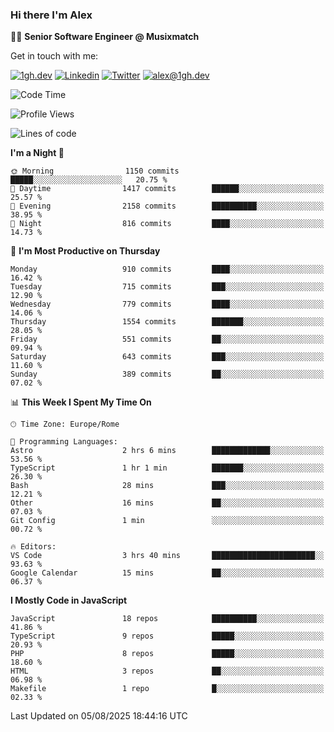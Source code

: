 ### Hi there I'm Alex

👨‍💻 __Senior Software Engineer @ Musixmatch__

Get in touch with me:

[![1gh.dev](https://img.shields.io/static/v1?label=1gh.dev&message=%20&color=red&logo=&style=flat-square&logoColor=white)](https://www.1gh.dev/)
[![Linkedin](https://img.shields.io/static/v1?label=Linkedin&message=%20&color=blue&logo=Linkedin&style=flat-square&logoColor=white)](https://linkedin.com/in/alexghirelli)
[![Twitter](https://img.shields.io/static/v1?label=Twitter&message=%20&color=blue&logo=Twitter&style=flat-square&logoColor=white)](https://twitter.com/alexGhirelli)
[![alex@1gh.dev](https://img.shields.io/static/v1?label=alex@1gh.dev&message=%20&color=red&logo=gmail&style=flat-square&logoColor=white)](mailto:alex@1gh.dev)

<!--START_SECTION:waka-->
![Code Time](http://img.shields.io/badge/Code%20Time-8%2C514%20hrs%2038%20mins-blue)

![Profile Views](http://img.shields.io/badge/Profile%20Views-0-blue)

![Lines of code](https://img.shields.io/badge/From%20Hello%20World%20I%27ve%20Written-19.7%20million%20lines%20of%20code-blue)

**I'm a Night 🦉** 

```text
🌞 Morning                1150 commits        █████░░░░░░░░░░░░░░░░░░░░   20.75 % 
🌆 Daytime                1417 commits        ██████░░░░░░░░░░░░░░░░░░░   25.57 % 
🌃 Evening                2158 commits        ██████████░░░░░░░░░░░░░░░   38.95 % 
🌙 Night                  816 commits         ████░░░░░░░░░░░░░░░░░░░░░   14.73 % 
```
📅 **I'm Most Productive on Thursday** 

```text
Monday                   910 commits         ████░░░░░░░░░░░░░░░░░░░░░   16.42 % 
Tuesday                  715 commits         ███░░░░░░░░░░░░░░░░░░░░░░   12.90 % 
Wednesday                779 commits         ████░░░░░░░░░░░░░░░░░░░░░   14.06 % 
Thursday                 1554 commits        ███████░░░░░░░░░░░░░░░░░░   28.05 % 
Friday                   551 commits         ██░░░░░░░░░░░░░░░░░░░░░░░   09.94 % 
Saturday                 643 commits         ███░░░░░░░░░░░░░░░░░░░░░░   11.60 % 
Sunday                   389 commits         ██░░░░░░░░░░░░░░░░░░░░░░░   07.02 % 
```


📊 **This Week I Spent My Time On** 

```text
🕑︎ Time Zone: Europe/Rome

💬 Programming Languages: 
Astro                    2 hrs 6 mins        █████████████░░░░░░░░░░░░   53.56 % 
TypeScript               1 hr 1 min          ███████░░░░░░░░░░░░░░░░░░   26.30 % 
Bash                     28 mins             ███░░░░░░░░░░░░░░░░░░░░░░   12.21 % 
Other                    16 mins             ██░░░░░░░░░░░░░░░░░░░░░░░   07.03 % 
Git Config               1 min               ░░░░░░░░░░░░░░░░░░░░░░░░░   00.72 % 

🔥 Editors: 
VS Code                  3 hrs 40 mins       ███████████████████████░░   93.63 % 
Google Calendar          15 mins             ██░░░░░░░░░░░░░░░░░░░░░░░   06.37 % 
```

**I Mostly Code in JavaScript** 

```text
JavaScript               18 repos            ██████████░░░░░░░░░░░░░░░   41.86 % 
TypeScript               9 repos             █████░░░░░░░░░░░░░░░░░░░░   20.93 % 
PHP                      8 repos             █████░░░░░░░░░░░░░░░░░░░░   18.60 % 
HTML                     3 repos             ██░░░░░░░░░░░░░░░░░░░░░░░   06.98 % 
Makefile                 1 repo              █░░░░░░░░░░░░░░░░░░░░░░░░   02.33 % 
```




 Last Updated on 05/08/2025 18:44:16 UTC
<!--END_SECTION:waka-->
